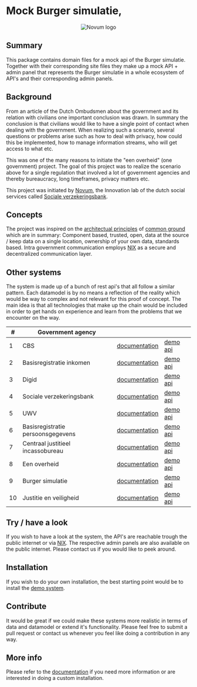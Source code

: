 # Mock Burger simulatie, 
<p align="center"><img src="https://gitlab.com/NovumGit/innovation-app-core/-/raw/master/assets/novum.png"  alt="Novum logo"/></p>

## Summary
This package contains domain files for a mock api of the Burger simulatie. Together with their corresponding site files 
they make up a mock API  + admin panel that represents the Burger simulatie in a whole ecosystem of API's and 
their corresponding admin panels.

## Background
From an article of the Dutch Ombudsmen about the government and its relation with civilians one important conclusion was 
drawn. In summary the conclusion is that civilians would like to have a single point of contact when dealing with the 
government. When realizing such a scenario, several questions or problems arise such as how to deal with privacy, how 
could this be implemented, how to manage information streams, who will get access to what etc.

This was one of the many reasons to initiate the "een overheid" (one government) project. The goal of this project was 
to realize the scenario above for a single regulation that involved a lot of government agencies and thereby 
bureaucracy, long timeframes, privacy matters etc.

This project was  initiated by
[Novum](https://novum.nu/), the Innovation lab of the dutch social services called [Sociale verzekeringsbank](https://svb.nl).

## Concepts
The project was inspired on the [architectual principles](https://www.gemmaonline.nl/images/gemmaonline/6/67/20190328_-_Gemeentelijk_Gegevenslandschap_-_Informatiearchitectuurprincipes.pdf)
of [common ground](https://commonground.nl/) which are in summary: Component based, trusted, open, 
data at the source / keep data on a single location, ownership of your own data, standards based. Intra government 
communication employs [NlX](https://nlx.io/) as a secure and decentralized communication layer.

## Other systems
The system is made up of a bunch of rest api's that all follow a similar pattern. Each datamodel is by no means a 
reflection of the reality which would be way to complex and not relevant for this proof of concept. The main idea is
that all technologies that make up the chain would be included in order to get hands on experience and learn from the
problems that we encounter on the way. 


|#    | Government agency |   |   |
|-----|-------------------|---|---|
|1|CBS|[documentation](https://api.cbs.demo.novum.nu)|[demo api](=https://api.cbs.demo.novum.nu)|
|2|Basisregistratie inkomen|[documentation](https://api.belastingdienst.demo.novum.nu)|[demo api](=https://api.belastingdienst.demo.novum.nu)|
|3|Digid|[documentation](https://api.digid.demo.novum.nu)|[demo api](=https://api.digid.demo.novum.nu)|
|4|Sociale verzekeringsbank|[documentation](https://api.svb.demo.novum.nu)|[demo api](=https://api.svb.demo.novum.nu)|
|5|UWV|[documentation](https://api.uwv.demo.novum.nu)|[demo api](=https://api.uwv.demo.novum.nu)|
|6|Basisregistratie persoonsgegevens|[documentation](https://api.gemeente.demo.novum.nu)|[demo api](=https://api.gemeente.demo.novum.nu)|
|7|Centraal justitieel incassobureau|[documentation](https://api.cjib.demo.novum.nu)|[demo api](=https://api.cjib.demo.novum.nu)|
|8|Een overheid|[documentation](https://api.overheid.demo.novum.nu)|[demo api](=https://api.overheid.demo.novum.nu)|
|9|Burger simulatie|[documentation](https://api.burger.demo.novum.nu)|[demo api](=https://api.burger.demo.novum.nu)|
|10|Justitie en veiligheid|[documentation](https://api.justitie.demo.novum.nu)|[demo api](=https://api.justitie.demo.novum.nu)|

## Try / have a look
If you wish to have a look at the system, the API's are reachable trough the public internet or via 
[NlX](https://directory.demo.nlx.io/). The respective admin panels are also available on the public internet. Please 
contact us if you would like to peek around. 

## Installation
If you wish to do your own installation, the best starting point would be to install the 
[demo system](https://docs.demo.novum.nu/demo-system). 

## Contribute
It would be great if we could make these systems more realistic in terms of data and datamodel or extend it's 
functionality. Please feel free to submit a pull request or contact us whenever you feel like doing a contribution in 
any way.
    
## More info
Please refer to the [documentation](https://docs.demo.novum.nu) if you need more information or are interested in doing a custom installation.
